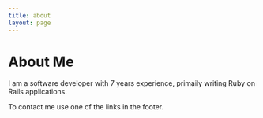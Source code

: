 ```yaml
---
title: about
layout: page
---
```


# About Me

I am a software developer with 7 years experience, primaily writing Ruby on Rails applications.

To contact me use one of the links in the footer.